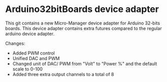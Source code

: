 # Arduino32bitBoards device adapter
This git contains a new Micro-Manager device adapter for Arduino 32-bits boards.
This device adapter contains extra futures compared to the regular arduino device adapter.

Changes:
* Added PWM control
* Unified DAC and PWM
* Changed unit of DAC/ PWM from "Volt" to "Power %" and the default scale to 0-100
* Added three extra output channels to a total of 8
